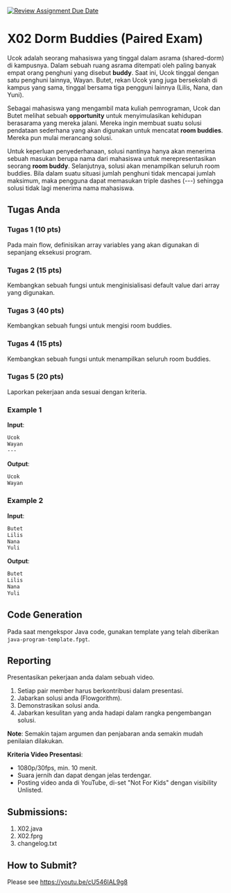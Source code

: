 [![Review Assignment Due Date](https://classroom.github.com/assets/deadline-readme-button-24ddc0f5d75046c5622901739e7c5dd533143b0c8e959d652212380cedb1ea36.svg)](https://classroom.github.com/a/XUBTXxVQ)
# X02 Dorm Buddies (Paired Exam)

Ucok adalah seorang mahasiswa yang tinggal dalam asrama (shared-dorm) di kampusnya. Dalam sebuah ruang asrama ditempati oleh paling banyak empat orang penghuni yang disebut **buddy**. Saat ini, Ucok tinggal dengan satu penghuni lainnya, Wayan. Butet, rekan Ucok yang juga bersekolah di kampus yang sama, tinggal bersama tiga pengguni lainnya (Lilis, Nana, dan Yuni).

Sebagai mahasiswa yang mengambil mata kuliah pemrograman, Ucok dan Butet melihat sebuah **opportunity** untuk menyimulasikan kehidupan berasarama yang mereka jalani. Mereka ingin membuat suatu solusi pendataan sederhana yang akan digunakan untuk mencatat **room buddies**. Mereka pun mulai merancang solusi.

Untuk keperluan penyederhanaan, solusi nantinya hanya akan menerima sebuah masukan berupa nama dari mahasiswa untuk merepresentasikan seorang **room buddy**. Selanjutnya, solusi akan menampilkan seluruh room buddies. Bila dalam suatu situasi jumlah penghuni tidak mencapai jumlah maksimum, maka pengguna dapat memasukan triple dashes (---) sehingga solusi tidak lagi menerima nama mahasiswa.

## Tugas Anda
### Tugas 1 (10 pts)

Pada main flow, definisikan array variables yang akan digunakan di sepanjang eksekusi program.

### Tugas 2 (15 pts)
Kembangkan sebuah fungsi untuk menginisialisasi default value dari array yang digunakan.

### Tugas 3 (40 pts)
Kembangkan sebuah fungsi untuk mengisi room buddies.

### Tugas 4 (15 pts)
Kembangkan sebuah fungsi untuk menampilkan seluruh room buddies.

### Tugas 5 (20 pts)
Laporkan pekerjaan anda sesuai dengan kriteria.

### Example 1

**Input**:
```bash
Ucok
Wayan
---

```

**Output**:
```bash
Ucok
Wayan

```

### Example 2

**Input**:
```bash
Butet
Lilis
Nana
Yuli

```

**Output**:
```bash
Butet
Lilis
Nana
Yuli

```

## Code Generation

Pada saat mengekspor Java code, gunakan template yang telah diberikan ```java-program-template.fpgt```.

## Reporting

Presentasikan pekerjaan anda dalam sebuah video.
1. Setiap pair member harus berkontribusi dalam presentasi.
2. Jabarkan solusi anda (Flowgorithm).
3. Demonstrasikan solusi anda.
4. Jabarkan kesulitan yang anda hadapi dalam rangka pengembangan solusi.

**Note**: Semakin tajam argumen dan penjabaran anda semakin mudah penilaian dilakukan.

**Kriteria Video Presentasi**:
+ 1080p/30fps, min. 10 menit.
+ Suara jernih dan dapat dengan jelas terdengar.
+ Posting video anda di YouTube, di-set "Not For Kids" dengan visibility Unlisted.

## Submissions:

1. X02.java
2. X02.fprg
3. changelog.txt

## How to Submit?

Please see https://youtu.be/cU546lAL9g8